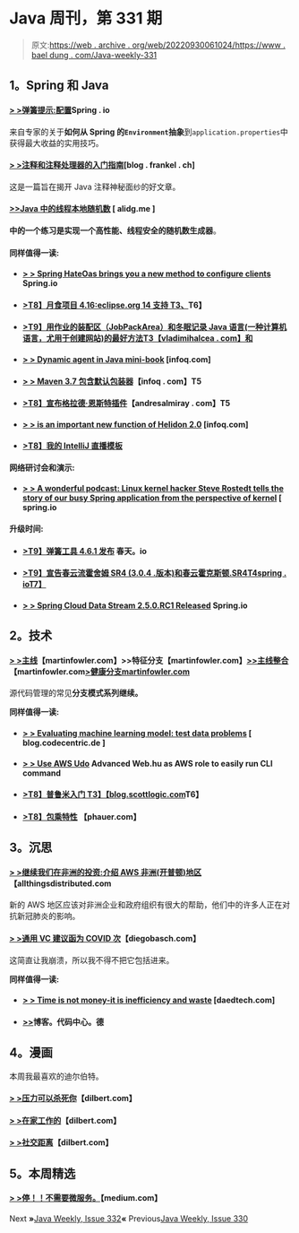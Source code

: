 # Java 周刊，第 331 期

> 原文:[https://web . archive . org/web/20220930061024/https://www . bael dung . com/Java-weekly-331](https://web.archive.org/web/20220930061024/https://www.baeldung.com/java-weekly-331)

## **1。Spring 和 Java**

#### [**> >弹簧提示:配置**](https://web.archive.org/web/20220701015632/https://spring.io/blog/2020/04/23/spring-tips-configuration)Spring . io

来自专家的关于**如何从 Spring 的`Environment`抽象**到`application.properties`中获得最大收益的实用技巧。

#### [**> >注释和注释处理器的入门指南**](https://web.archive.org/web/20220701015632/https://blog.frankel.ch/introductory-guide-annotation-processor/)[blog . frankel . ch]

这是一篇旨在揭开 Java 注释神秘面纱的好文章。

#### [**>>Java 中的线程本地随机数**](https://web.archive.org/web/20220701015632/https://alidg.me/blog/2020/4/24/thread-local-random) [ alidg.me ]

**中的一个练习是实现一个高性能、线程安全的随机数生成器**。

#### **同样值得一读:**

*   #### [**> > Spring HateOas brings you a new method to configure clients**](https://web.archive.org/web/20220701015632/https://spring.io/blog/2020/04/22/spring-hateoas-brings-you-new-ways-to-configure-clients) Spring.io

*   #### [**>T8】月食项目 4.16:eclipse.org 14 支持** T3、](https://web.archive.org/web/20220701015632/https://www.eclipse.org/eclipse/news/4.16/jdt.php)T6】

*   #### [**>T9】用作业的装配区（JobPackArea）和冬眠记录 Java 语言(一种计算机语言，尤用于创建网站)的最好方法**T3【vladimihalcea . com】和](https://web.archive.org/web/20220701015632/https://vladmihalcea.com/java-records-jpa-hibernate/)

*   #### [**> > Dynamic agent in Java mini-book**](https://web.archive.org/web/20220701015632/https://www.infoq.com/minibooks/java-dynamic-proxies/?utm_campaign=infoq_content&utm_source=infoq&utm_medium=feed&utm_term=Java) [infoq.com]

*   #### [**> > Maven 3.7 包含默认包装器**](https://web.archive.org/web/20220701015632/https://www.infoq.com/news/2020/04/maven-wrapper/?utm_campaign=infoq_content&utm_source=infoq&utm_medium=feed&utm_term=Java)【infoq . com】T5

*   #### [**>T8】宣布格拉德·恩斯特插件**](https://web.archive.org/web/20220701015632/http://andresalmiray.com/announcing-the-gradle-enforcer-plugin/)【andresalmiray . com】T5

*   #### [**> > is an important new function of Helidon 2.0**](https://web.archive.org/web/20220701015632/https://www.infoq.com/news/2020/04/the-road-to-helidon-2/?utm_campaign=infoq_content&utm_source=infoq&utm_medium=feed&utm_term=Java) [infoq.com]

*   #### [**>T8】我的 IntelliJ 直播模板**](https://web.archive.org/web/20220701015632/https://blog.sebastian-daschner.com/entries/my-intellij-live-templates)

**网络研讨会和演示:**

*   #### [**> > A wonderful podcast: Linux kernel hacker Steve Rostedt tells the story of our busy Spring application from the perspective of kernel**](https://web.archive.org/web/20220701015632/https://spring.io/blog/2020/04/24/a-bootiful-podcast-linux-kernel-hacker-steve-rostedt-on-what-our-busy-spring-applications-look-like-from-the-kernel-s-perspective) [ spring.io

**升级时间:**

*   #### [**>T9】弹簧工具 4.6.1 发布**](https://web.archive.org/web/20220701015632/https://spring.io/blog/2020/04/22/spring-tools-4-6-1-released) 春天。io

*   #### [**>T9】宣告春云流霍舍姆 SR4 (3.0.4 .版本)和春云霍克斯顿.SR4**T4spring . ioT7】](https://web.archive.org/web/20220701015632/https://spring.io/blog/2020/04/27/announcing-spring-cloud-stream-horsham-sr4-3-0-4-release-and-spring-cloud-hoxton-sr4)

*   #### [**> > Spring Cloud Data Stream 2.5.0.RC1 Released**](https://web.archive.org/web/20220701015632/https://spring.io/blog/2020/04/23/spring-cloud-data-flow-2-5-0-rc1-released) Spring.io

## **2。技术**

#### [**> >主线**](https://web.archive.org/web/20220701015632/https://martinfowler.com/articles/branching-patterns.html#mainline)【martinfowler.com】**>>特征分支**【martinfowler.com】[**>>主线整合**](https://web.archive.org/web/20220701015632/https://martinfowler.com/articles/branching-patterns.html#mainline-integration)【martinfowler.com[**>健康分支**martinfowler.com](https://web.archive.org/web/20220701015632/https://martinfowler.com/articles/branching-patterns.html#healthy-branch)

源代码管理的常见**分支模式系列继续。**

**同样值得一读:**

*   #### [**> > Evaluating machine learning model: test data problems**](https://web.archive.org/web/20220701015632/https://blog.codecentric.de/en/2020/04/evaluating-machine-learning-models-test-data-sets/) [ blog.codecentric.de ]

*   #### [**> > Use AWS Udo**](https://web.archive.org/web/20220701015632/https://advancedweb.hu/easily-run-cli-commands-as-an-aws-role-with-awsudo/) Advanced Web.hu as AWS role to easily run CLI command

*   #### [**>T8】普鲁米**入门 T3】【blog.scottlogic.com](https://web.archive.org/web/20220701015632/https://blog.scottlogic.com/2020/04/21/starting-with-pulumi.html)T6】

*   #### [**>T8】包乘特性**](https://web.archive.org/web/20220701015632/https://phauer.com/2020/package-by-feature/) 【phauer.com】

## **3。沉思**

#### [**> >继续我们在非洲的投资:介绍 AWS 非洲(开普顿)地区**](https://web.archive.org/web/20220701015632/https://www.allthingsdistributed.com/2020/04/aws-launches-africa-cape-town-region.html)【allthingsdistributed.com

新的 AWS 地区应该对非洲企业和政府组织有很大的帮助，他们中的许多人正在对抗新冠肺炎的影响。

#### **[> >通用 VC 建议函为 COVID 次](https://web.archive.org/web/20220701015632/https://diegobasch.com/generic-vc-advice-letter-for-covid-times)**【diegobasch.com】

这简直让我崩溃，所以我不得不把它包括进来。

**同样值得一读:**

*   #### [**> > Time is not money-it is inefficiency and waste**](https://web.archive.org/web/20220701015632/https://daedtech.com/time-isnt-money-its-inefficiency-and-waste/) [daedtech.com]

*   #### [**>>**](https://web.archive.org/web/20220701015632/https://blog.codecentric.de/en/2020/04/team-oriented-development/)博客。代码中心。德

## **4。漫画**

本周我最喜欢的迪尔伯特。

#### [**> >压力可以杀死你**](https://web.archive.org/web/20220701015632/https://dilbert.com/strip/2020-04-22)【dilbert.com】

#### [**> >在家工作的**](https://web.archive.org/web/20220701015632/https://dilbert.com/strip/2020-04-23)【dilbert.com】

#### [**> >社交距离**](https://web.archive.org/web/20220701015632/https://dilbert.com/strip/2020-04-25)【dilbert.com】

## **5。本周精选**

#### **[> >停！！不需要微服务。](https://web.archive.org/web/20220701015632/https://medium.com/swlh/stop-you-dont-need-microservices-dc732d70b3e0)**【medium.com】

Next **»**[Java Weekly, Issue 332](/web/20220701015632/https://www.baeldung.com/java-weekly-332)**«** Previous[Java Weekly, Issue 330](/web/20220701015632/https://www.baeldung.com/java-weekly-330)